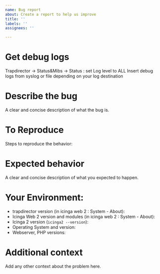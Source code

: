 ```yaml
---
name: Bug report
about: Create a report to help us improve
title: ''
labels: ''
assignees: ''

---
```

# Get debug logs
Trapdirector -> Status&Mibs -> Status : set Log level to ALL
Insert debug logs from syslog or file depending on your log destination

# Describe the bug
A clear and concise description of what the bug is.

# To Reproduce
Steps to reproduce the behavior:

# Expected behavior
A clear and concise description of what you expected to happen.

# Your Environment:
*  trapdirector version (in icinga web 2 : System - About):
*  Icinga Web 2 version and modules (in icinga web 2 : System - About):
*  Icinga 2 version (`icinga2 --version`):
*  Operating System and version:
*  Webserver, PHP versions:

# Additional context
Add any other context about the problem here.

